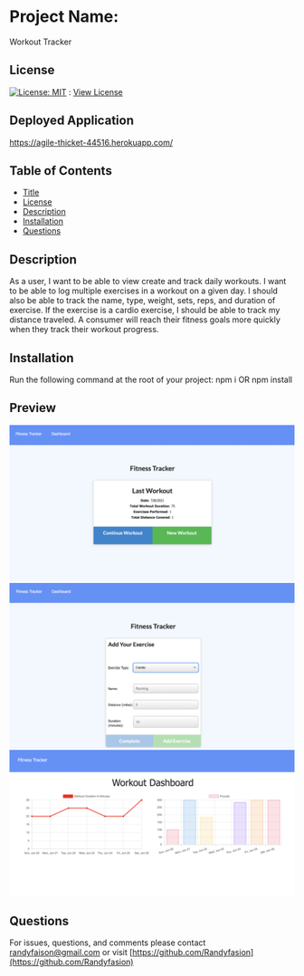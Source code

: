
# Project Name:
Workout Tracker

## License
[![License: MIT](https://img.shields.io/badge/License-MIT-yellow.svg)](https://opensource.org/licenses/MIT) : [View License](https://opensource.org/licenses/MIT)



## Deployed Application

https://agile-thicket-44516.herokuapp.com/


## Table of Contents

- [Title](#Project-Name)
- [License](#License)
- [Description](#Description)
- [Installation](#Installation)
- [Questions](#Questions)

## Description
As a user, I want to be able to view create and track daily workouts. I want to be able to log multiple exercises in a workout on a given day. I should also be able to track the name, type, weight, sets, reps, and duration of exercise. If the exercise is a cardio exercise, I should be able to track my distance traveled. A consumer will reach their fitness goals more quickly when they track their workout progress.


## Installation 
Run the following command at the root of your project: npm i OR npm install

## Preview 

![](pic1.png)
![](pic2.png)
![](pic3.png)

## Questions 
For issues, questions, and comments please contact randyfaison@gmail.com or visit [https://github.com/Randyfasion](https://github.com/Randyfasion) 
        